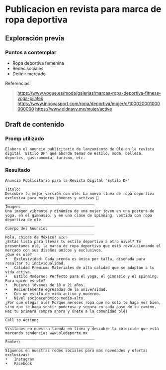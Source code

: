 
# Publicacion en revista para marca de ropa deportiva

## Exploración previa

### Puntos a contemplar
- Ropa deportiva femenina
- Redes sociales
- Definir mercado

Referencias:
> https://www.vogue.es/moda/galerias/marcas-ropa-deportiva-fitness-yoga-pilates
> https://www.innovasport.com/ropa/deportiva/mujer/c/100020001000000000
> https://www.oldnavy.mx/mujer/active

## Draft de contenido

### Promp utilizado
```
Elabora el anuncio publicitario de lanzamiento de Olé en la revista digital 'Estilo DF' que aborda temas de estilo, moda, belleza, deportes, gastronomía, turismo, etc.
```

### Resultado

```
Anuncio Publicitario para la Revista Digital 'Estilo DF'
________________________________________
Título:
Descubre tu mejor versión con olé: La nueva línea de ropa deportiva exclusiva para mujeres jóvenes y activas 🌟
________________________________________
Imagen:
Una imagen vibrante y dinámica de una mujer joven en una postura de yoga, en el gimnasio, y en una clase de spinning, vestida con ropa deportiva de olé.
________________________________________
Cuerpo del Anuncio:
________________________________________
Hola, chicas de México! 🇲🇽✨
¿Estás lista para llevar tu estilo deportivo a otro nivel? Te presentamos olé, la marca de ropa deportiva que está revolucionando el mercado con sus diseños únicos y exclusivos.
¿Qué es olé?
•	Exclusividad: Cada prenda es única por talla, diseñada para resaltar tu individualidad.
•	Calidad Premium: Materiales de alta calidad que se adaptan a tu vida activa.
•	Estilo Moderno: Perfecto para el yoga, el gimnasio y el spinning.
Para quién es olé?
•	Mujeres jóvenes de 18 a 21 años.
•	Recientemente egresadas de la universidad.
•	Con un estilo de vida activo y moderno.
•	Nivel socioeconómico medio-alto.
¿Por qué elegir olé? Porque mereces ropa que no solo te haga ver bien, sino que te haga sentir poderosa y segura en cada paso de tu camino.
Haz tu primera compra ahora y únete a la comunidad olé!
________________________________________
Call to Action:
________________________________________
Visítanos en nuestra tienda en línea y descubre la colección que está marcando tendencia: www.oledeporte.mx
________________________________________
Footer:
________________________________________
Síguenos en nuestras redes sociales para más novedades y ofertas exclusivas:
•	Instagram
•	Facebook
```